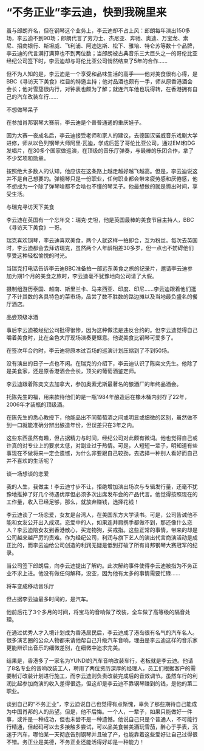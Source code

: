 # “不务正业”李云迪，快到我碗里来

虽与郎朗齐名，但在钢琴这个业务上，李云迪却不占上风：郎朗每年演出150多场，李云迪不到90场；郎朗代言了劳力士、杰尼亚、奔驰、奥迪、万宝龙、索尼、招商银行、斯坦威、飞利浦、阿迪达斯、松下、雅培、特仑苏等数十个品牌，李云迪的代言满打满算也不到两位数；当郎朗被古典音乐三大巨头之一的哥伦比亚经纪公司签下时，李云迪却与哥伦比亚公司悄然结束了5年的合作……

但不为人知的是，李云迪是一个享受和品味生活的高手——他对美食很有心得，是BBC《寻访天下美食》栏目的特邀主持；他对品酒也颇有一手，师从原香港酒会会长；他对雪茄很内行，对钟表也颇为了解；就连汽车他也玩得转，在香港拥有自己的汽车改装车行……

不想做琴呆子

在参加肖邦钢琴大赛前，李云迪是个普普通通的重庆娃子。

因为大赛一夜成名后，李云迪接受老师和家人的建议，去德国汉诺威音乐戏剧大学进修，师从以色列钢琴大师阿里·瓦迪，学成后签了哥伦比亚公司，通过EMI和DG发唱片，在30多个国家做巡演，在顶级的音乐厅弹奏，与最棒的乐团合作，拿了不少奖项和勋章。

按照绝大多数人的认知，他应该在这条路上越走越好越飞越高。但是，李云迪说这并不是自己想要的。弹钢琴只是一份职业，任何职业都会带来疲劳感和厌倦感，他不想成为一个除了弹琴啥都不会啥也不懂的琴呆子。他最想做的就是腾出时间，享受生活。

与瑞克寻访天下美食

李云迪在英国有一个忘年交：瑞克·史坦，他是英国最棒的美食节目主持人，BBC《寻访天下美食》一哥。

瑞克喜欢钢琴，李云迪喜欢美食，两个人就这样一拍即合，互为粉丝。每次去英国时，李云迪都会去拜访瑞克，虽然两个人年龄相差30多岁，但一点也不妨碍他们享受这种轻松愉悦的时光。

当瑞克打电话告诉李云迪BBC准备拍一部远东美食之旅的纪录片，邀请李云迪参加为期1个月的美食之旅时，李云迪毫不犹豫地向公司请了大假。

摄制组游历泰国、越南、斯里兰卡、马来西亚、印度、印尼……李云迪跟着他们逛了不计其数的各具特色的菜市场，品尝了数不胜数的路边摊以及当地最负盛名的餐厅酒店。

品尝顶级冰酒

事后李云迪被经纪公司批得很惨，因为这种做法是违反合约的。但李云迪觉得自己嚼着美食时，比在金色大厅现场演奏更惬意。他说美食比钢琴可爱多了。

在签次年合约时，李云迪将原本过百场的巡演计划压缩到了不到50场。

没有演出的日子一点也不闲。在瑞克的介绍下，李云迪认识了陈奕文先生。他除了是美食家，还是原香港酒会会长，顶尖的葡萄酒鉴定师。

李云迪跟着陈奕文去加拿大，参加奥索尤斯最著名的酿酒厂的年终品酒会。

托陈先生的福，用来款待他们的是一瓶1984年酿造后在橡木桶内封存了22年，2006年才装瓶的顶级酒。

在陈先生的悉心教授下，他能品出不同葡萄酒之间或明显或细微的区别，虽然做不到一口就能准确分辨出酿造年份，但误差只在3年之内。

这些东西虽然有趣，但占据精力与时间，经纪公司对此颇有微词。他也觉得自己或许真的对专业上的要求太低，对副业过于热情。可是，人短短一辈子，明知道有些事现在不做将来一定会遗憾，为什么非要跟自己较劲，去选择一种别人看好而自己并不喜欢的生活呢？

谈一场想谈的恋爱

我的人生，我做主！李云迪寸步不让，拒绝增加演出场次与专辑发行量，还毫不犹豫地推掉了好几个待遇优厚但必须多次出席发布会的产品代言。他觉得按照现在的工作量，收入已经足够，那么，就放弃赚钱，选择花钱！

李云迪谈了一场恋爱，女友是台湾人，在美国东方大学读书。可是，公司告诫他不能和女友公开出入成双。恋爱中的人，如果连并肩携手都做不到，那还像什么恋人？李云迪陪女友到香港散心，买宠物狗，买戒指。这些正常的事情，带来的却是公司越来越严厉的责难。作为经纪公司，利润与旗下艺人的演出代言商演活动是成正比的，而李云迪给公司创造的利润无疑是低到打破了所有肖邦钢琴大赛冠军的纪录。

当公司签下郎朗后，向李云迪提出了解约。此次解约事件使得李云迪被指为不务正业不求上进。他没有做任何解释，没空，因为他有太多的事情需要忙碌……

将车变成移动音乐厅

但占据李云迪最多时间的，是汽车。

他前后花了3个多月的时间，将宝马的音响做了改装，全车做了高等级的隔音处理。

在通过优秀人才入境计划成为香港居民后，李云迪成了港岛很有名气的汽车名人。很多演艺圈的公众人物都来请他帮自己升级汽车音响，理由是李云迪这样的音乐家更能辨识出音乐的细微差别，在细微中追求完美。

结果是，香港多了一家名为YUNDI的汽车音响改装车行，老板就是李云迪。他请了8名专业的音响改装工人，聘用了两位资历深厚的经理人，员工们根据客户的需要制订改装计划进行施工，而李云迪则负责改装完成后的音效调节。虽然车行的利润比起参加商演的收入差得很远，但这却是李云迪不靠钢琴赚到的钱，是他的第二职业。

谈到自己的“不务正业”，李云迪说自己也觉得有点惭愧，辜负了那些期待自己能成为中国肖邦的人的热望。但是，他不后悔。一个人，一辈子，如果只能做好一件事，或许是一种成功，但也未尝不是一种遗憾。他说自己只是个普通人，不可能行行精通，但起码可以去多接触多尝试，可以品美食尝美酒玩雪茄，醉心于手表，沉迷于汽车，哪怕某一天彻底告别钢琴并且破了产，也能靠着这些爱好让自己过得很不错。务正业是美德，不务正业还能活得好却是一种能力！